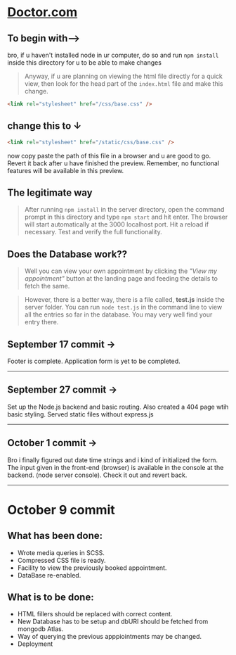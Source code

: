 # [Doctor.com](https://github.com/mahessh77melo/Doctor.com "Visit the repo")

## To begin with-->

bro, if u haven't installed node in ur computer, do so and run `npm install` inside this directory for u to be able to make changes

> Anyway, if u are planning on viewing the html file directly for a quick view, then look for the head part of the `index.html` file and make this change.

```html
<link rel="stylesheet" href="/css/base.css" />
```

## change this to &darr;

```html
<link rel="stylesheet" href="/static/css/base.css" />
```

now copy paste the path of this file in a browser and u are good to go. Revert it back after u have finished the preview. Remember, no functional features will be available in this preview.

## The legitimate way

> After running `npm install` in the server directory, open the command prompt in this directory and type `npm start` and hit enter.
> The browser will start automatically at the 3000 localhost port. Hit a reload if necessary. Test and verify the full functionality.

## Does the Database work??

> Well you can view your own appointment by clicking the _"View my appointment"_ button at the landing page and feeding the details to fetch the same.

> However, there is a better way, there is a file called, **test.js** inside the server folder. You can run `node test.js` in the command line to view all the entries so far in the database. You may very well find your entry there.

## September 17 commit ->

Footer is complete. Application form is yet to be completed.

---

## September 27 commit ->

Set up the Node.js backend and basic routing. Also created a 404 page wtih basic styling.
Served static files without express.js

---

## October 1 commit ->

Bro i finally figured out date time strings and i kind of initialized the form. The input given in the front-end (browser) is available in the console at the backend. (node server console). Check it out and revert back.

---

# October 9 commit

## What has been done:

- Wrote media queries in SCSS.
- Compressed CSS file is ready.
- Facility to view the previously booked appointment.
- DataBase re-enabled.

## What is to be done:

- HTML fillers should be replaced with correct content.
- New Database has to be setup and dbURI should be fetched from mongodb Atlas.
- Way of querying the previous apppiointments may be changed.
- Deployment

